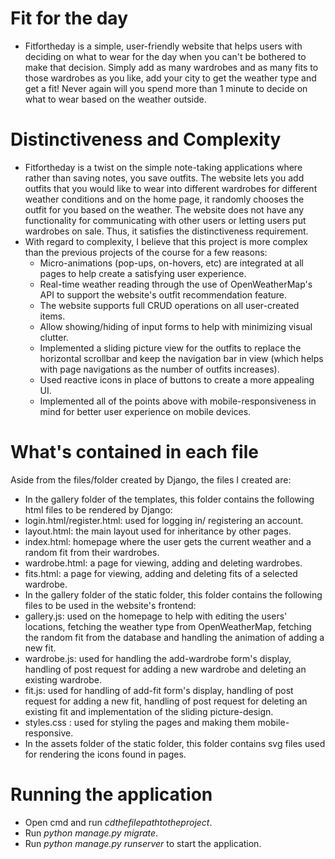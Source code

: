 # Fit for the day
* Fitfortheday is a simple, user-friendly website that helps users with deciding on what to wear for the day when you can't be bothered to make that decision. Simply add as many wardrobes and as many fits to those wardrobes as you like, add your city to get the weather type and get a fit! Never again will you spend more than 1 minute to decide on what to wear based on the weather outside.

# Distinctiveness and Complexity
* Fitfortheday is a twist on the simple note-taking applications where rather than saving notes, you save outfits. The website lets you add outfits that you would like to wear into different wardrobes for different weather conditions and on the home page, it randomly chooses the outfit for you based on the weather. The website does not have any functionality for communicating with other users or letting users put wardrobes on sale. Thus, it satisfies the distinctiveness requirement.
* With regard to complexity, I believe that this project is more complex than the previous projects of the course for a few reasons:
    * Micro-animations (pop-ups, on-hovers, etc) are integrated at all pages to help create a satisfying user experience.
    * Real-time weather reading through the use of OpenWeatherMap's API to support the website's outfit recommendation feature.
    * The website supports full CRUD operations on all user-created items.
    * Allow showing/hiding of input forms to help with minimizing visual clutter.
    * Implemented a sliding picture view for the outfits to replace the horizontal scrollbar and keep the navigation bar in view (which helps with page navigations as the number of outfits increases).
    * Used reactive icons in place of buttons to create a more appealing UI.
    * Implemented all of the points above with mobile-responsiveness in mind for better user experience on mobile devices.


# What's contained in each file
Aside from the files/folder created by Django, the files I created are:
* In the gallery folder of the templates, this folder contains the following html files to be rendered by Django:
* login.html/register.html: used for logging in/ registering an account.
* layout.html: the main layout used for inheritance by other pages.
* index.html: homepage where the user gets the current weather and a random fit from their wardrobes.
* wardrobe.html: a page for viewing, adding and deleting wardrobes.
* fits.html: a page for viewing, adding and deleting fits of a selected wardrobe.
* In the gallery folder of the static folder, this folder contains the following files to be used in the website's frontend:
* gallery.js: used on the homepage to help with editing the users' locations, fetching the weather type from OpenWeatherMap, fetching the random fit from the database and handling the animation of adding a new fit.
* wardrobe.js:  used for handling the add-wardrobe form's display, handling of post request for adding a new wardrobe and deleting an existing wardrobe.
* fit.js: used for handling of add-fit form's display, handling of post request for adding a new fit, handling of post request for deleting an existing fit and implementation of the sliding picture-design.
* styles.css : used for styling the pages and making them mobile-responsive.
* In the assets folder of the static folder, this folder contains svg files used for rendering the icons found in pages.

# Running the application
* Open cmd and run $cd {the file path to the project}$.
* Run *python manage.py migrate*.
* Run *python manage.py runserver* to start the application.
